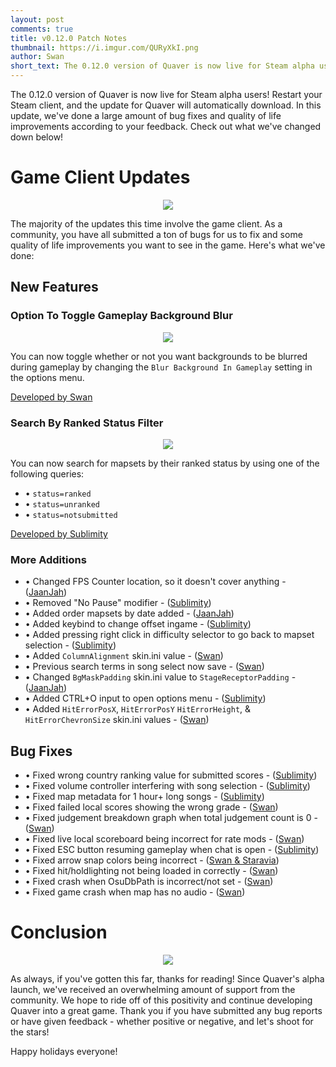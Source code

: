 ```yaml
---
layout: post
comments: true
title: v0.12.0 Patch Notes
thumbnail: https://i.imgur.com/QURyXkI.png
author: Swan
short_text: The 0.12.0 version of Quaver is now live for Steam alpha users! Restart your Steam client, and the update for Quaver will automatically download. In this update, we've done a large amount of bug fixes...
---
```


The 0.12.0 version of Quaver is now live for Steam alpha users! Restart your Steam client, and the update for Quaver will automatically download. In this update, we've done a large amount of bug fixes and quality of life improvements according to your feedback. Check out what we've changed down below!

# Game Client Updates

<p align="center"><img src="https://i.imgur.com/khsSx1F.jpg"></p>

The majority of the updates this time involve the game client. As a community, you have all submitted a ton of bugs for us to fix and some quality of life improvements you want to see in the game. Here's what we've done:

## New Features

### Option To Toggle Gameplay Background Blur

<p align="center"><img src="https://camo.githubusercontent.com/4c787e1c2880305f91d5de9d3824c23592c9dce9/68747470733a2f2f692e696d6775722e636f6d2f78483039336a302e706e67"></p>

You can now toggle whether or not you want backgrounds to be blurred during gameplay by changing the `Blur Background In Gameplay` setting in the options menu.

[Developed by Swan](https://github.com/Quaver/Quaver/pull/316)

### Search By Ranked Status Filter

<p align="center"><img src="https://i.imgur.com/HTgAqlT.png"></p>

You can now search for mapsets by their ranked status by using one of the following queries:

* • `status=ranked`
* • `status=unranked`
* • `status=notsubmitted`

[Developed by Sublimity](https://github.com/Quaver/Quaver/pull/272)

### More Additions

* • Changed FPS Counter location, so it doesn't cover anything - ([JaanJah](https://github.com/Quaver/Quaver/pull/271))
* • Removed "No Pause" modifier - ([Sublimity](https://github.com/Quaver/Quaver/pull/273))
* • Added order mapsets by date added - ([JaanJah](https://github.com/Quaver/Quaver/pull/279))
* • Added keybind to change offset ingame - ([Sublimity](https://github.com/Quaver/Quaver/pull/317))
* • Added pressing right click in difficulty selector to go back to mapset selection - ([Sublimity](https://github.com/Quaver/Quaver/pull/325))
* • Added `ColumnAlignment` skin.ini value - ([Swan](https://github.com/Quaver/Quaver/pull/322))
* • Previous search terms in song select now save - ([Swan](https://github.com/Quaver/Quaver/pull/327))
* • Changed `BgMaskPadding` skin.ini value to `StageReceptorPadding` - ([JaanJah](https://github.com/Quaver/Quaver/pull/328))
* • Added CTRL+O input to open options menu - ([Sublimity](https://github.com/Quaver/Quaver/pull/332))
* • Added `HitErrorPosX`, `HitErrorPosY` `HitErrorHeight`, & `HitErrorChevronSize` skin.ini values - ([Swan](https://github.com/Quaver/Quaver/pull/345))

## Bug Fixes

* • Fixed wrong country ranking value for submitted scores - ([Sublimity](https://github.com/Quaver/Quaver/pull/277))
* • Fixed volume controller interfering with song selection - ([Sublimity](https://github.com/Quaver/Quaver/pull/310))
* • Fixed map metadata for 1 hour+ long songs - ([Sublimity](https://github.com/Quaver/Quaver/pull/313))
* • Fixed failed local scores showing the wrong grade - ([Swan](https://github.com/Quaver/Quaver/pull/315))
* • Fixed judgement breakdown graph when total judgement count is 0 - ([Swan](https://github.com/Quaver/Quaver/pull/318))
* • Fixed live local scoreboard being incorrect for rate mods - ([Swan](https://github.com/Quaver/Quaver/pull/320))
* • Fixed ESC button resuming gameplay when chat is open - ([Sublimity](https://github.com/Quaver/Quaver/pull/331))
* • Fixed arrow snap colors being incorrect - ([Swan & Staravia](https://github.com/Quaver/Quaver/pull/346))
* • Fixed hit/holdlighting not being loaded in correctly - ([Swan](https://github.com/Quaver/Quaver/pull/349))
* • Fixed crash when OsuDbPath is incorrect/not set - ([Swan](https://github.com/Quaver/Quaver/pull/351))
* • Fixed game crash when map has no audio - ([Swan](https://github.com/Quaver/Quaver/pull/369))

# Conclusion

<p align="center"><img src="https://i.imgur.com/6XhLmbn.jpg"></p>

As always, if you've gotten this far, thanks for reading! Since Quaver's alpha launch, we've received an overwhelming amount of support from the community. We hope to ride off of this positivity and continue developing Quaver into a great game. Thank you if you have submitted any bug reports or have given feedback - whether positive or negative, and let's shoot for the stars!

Happy holidays everyone!
